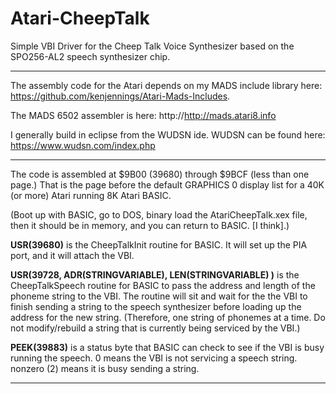 # Atari-CheepTalk
Simple VBI Driver for the Cheep Talk Voice Synthesizer based on the SPO256-AL2 speech synthesizer chip.

---

The assembly code for the Atari depends on my MADS include library here: https://github.com/kenjennings/Atari-Mads-Includes.  

The MADS 6502 assembler is here: http://http://mads.atari8.info

I generally build in eclipse from the WUDSN ide.  WUDSN can be found here: https://www.wudsn.com/index.php 

---

The code is assembled at $9B00 (39680) through $9BCF (less than one page.)   That is the page before the default GRAPHICS 0 display list for a 40K (or more) Atari running 8K Atari BASIC.   

(Boot up with BASIC, go to DOS, binary load the AtariCheepTalk.xex file, then it should be in memory, and you can return to BASIC.  [I think].)

**USR(39680)**  is the CheepTalkInit routine for BASIC.   It will set up the PIA port, and it will attach the VBI.

**USR(39728, ADR(STRINGVARIABLE), LEN(STRINGVARIABLE) )** is the CheepTalkSpeech routine for BASIC to pass the address and length of the phoneme string to the VBI.   The routine will sit and wait for the the VBI to finish sending a string to the speech synthesizer before loading up the address for the new string.   (Therefore, one string of phonemes at a time.  Do not modify/rebuild a string that is currently being serviced by the VBI.)

**PEEK(39883)** is a status byte that BASIC can check  to see if the VBI is busy running the speech.   0 means the VBI is not servicing a speech string.  nonzero (2) means it is busy sending a string. 

---
